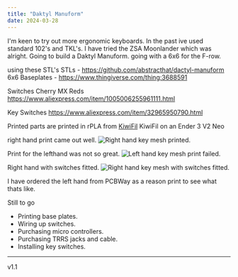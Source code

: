 ```yaml
---
title: "Daktyl Manuform"
date: 2024-03-28
---
```


I'm keen to try out more ergonomic keyboards. In the past ive used standard 102's and TKL's. I have tried the ZSA Moonlander which was alright. Going to build a Daktyl Manuform. going with a 6x6 for the F-row.

using these STL's
STLs - https://github.com/abstracthat/dactyl-manuform
6x6
Baseplates - https://www.thingiverse.com/thing:3688591

Switches Cherry MX Reds
https://www.aliexpress.com/item/1005006255961111.html

Key Switches
https://www.aliexpress.com/item/32965950790.html

Printed parts are printed in rPLA from 
<a href="https://www.kiwifil.shop/">KiwiFil</a>
KiwiFil on an Ender 3 V2 Neo

right hand print came out well.
<img src="{{site.baseurl | prepend: site.url}}assets/IMG_4391.jpg" alt="Right hand key mesh printed." />

Print for the lefthand was not so great.
<img src="{{site.baseurl | prepend: site.url}}assets/IMG_4488.JPG" alt="Left hand key mesh print failed." />

Right hand with switches fitted.
<img src="{{site.baseurl | prepend: site.url}}assets/IMG_4489.JPG" alt="Right hand key mesh with switches fitted." />

I have ordered the left hand from PCBWay as a reason print to see what thats like.

Still to go
- Printing base plates.
- Wiring up switches.
- Purchasing micro controllers.
- Purchasing TRRS jacks and cable.
- Installing key switches.

---
v1.1